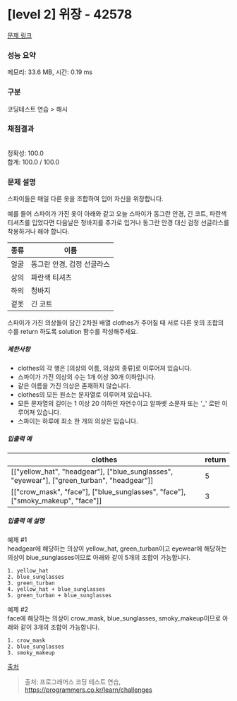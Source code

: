 # [level 2] 위장 - 42578 

[문제 링크](https://school.programmers.co.kr/learn/courses/30/lessons/42578) 

### 성능 요약

메모리: 33.6 MB, 시간: 0.19 ms

### 구분

코딩테스트 연습 > 해시

### 채점결과

<br/>정확성: 100.0<br/>합계: 100.0 / 100.0

### 문제 설명

<p style="user-select: auto;">스파이들은 매일 다른 옷을 조합하여 입어 자신을 위장합니다.</p>

<p style="user-select: auto;">예를 들어 스파이가 가진 옷이 아래와 같고 오늘 스파이가 동그란 안경, 긴 코트, 파란색 티셔츠를 입었다면 다음날은 청바지를 추가로 입거나 동그란 안경 대신 검정 선글라스를 착용하거나 해야 합니다.</p>
<table class="table" style="user-select: auto;">
        <thead style="user-select: auto;"><tr style="user-select: auto;">
<th style="user-select: auto;">종류</th>
<th style="user-select: auto;">이름</th>
</tr>
</thead>
        <tbody style="user-select: auto;"><tr style="user-select: auto;">
<td style="user-select: auto;">얼굴</td>
<td style="user-select: auto;">동그란 안경, 검정 선글라스</td>
</tr>
<tr style="user-select: auto;">
<td style="user-select: auto;">상의</td>
<td style="user-select: auto;">파란색 티셔츠</td>
</tr>
<tr style="user-select: auto;">
<td style="user-select: auto;">하의</td>
<td style="user-select: auto;">청바지</td>
</tr>
<tr style="user-select: auto;">
<td style="user-select: auto;">겉옷</td>
<td style="user-select: auto;">긴 코트</td>
</tr>
</tbody>
      </table>
<p style="user-select: auto;">스파이가 가진 의상들이 담긴 2차원 배열 clothes가 주어질 때 서로 다른 옷의 조합의 수를 return 하도록 solution 함수를 작성해주세요.</p>

<h5 style="user-select: auto;">제한사항</h5>

<ul style="user-select: auto;">
<li style="user-select: auto;">clothes의 각 행은 [의상의 이름, 의상의 종류]로 이루어져 있습니다.</li>
<li style="user-select: auto;">스파이가 가진 의상의 수는 1개 이상 30개 이하입니다.</li>
<li style="user-select: auto;">같은 이름을 가진 의상은 존재하지 않습니다.</li>
<li style="user-select: auto;">clothes의 모든 원소는 문자열로 이루어져 있습니다.</li>
<li style="user-select: auto;">모든 문자열의 길이는 1 이상 20 이하인 자연수이고 알파벳 소문자 또는 '_' 로만 이루어져 있습니다.</li>
<li style="user-select: auto;">스파이는 하루에 최소 한 개의 의상은 입습니다.</li>
</ul>

<h5 style="user-select: auto;">입출력 예</h5>
<table class="table" style="user-select: auto;">
        <thead style="user-select: auto;"><tr style="user-select: auto;">
<th style="user-select: auto;">clothes</th>
<th style="user-select: auto;">return</th>
</tr>
</thead>
        <tbody style="user-select: auto;"><tr style="user-select: auto;">
<td style="user-select: auto;">[["yellow_hat", "headgear"], ["blue_sunglasses", "eyewear"], ["green_turban", "headgear"]]</td>
<td style="user-select: auto;">5</td>
</tr>
<tr style="user-select: auto;">
<td style="user-select: auto;">[["crow_mask", "face"], ["blue_sunglasses", "face"], ["smoky_makeup", "face"]]</td>
<td style="user-select: auto;">3</td>
</tr>
</tbody>
      </table>
<h5 style="user-select: auto;">입출력 예 설명</h5>

<p style="user-select: auto;">예제 #1<br style="user-select: auto;">
headgear에 해당하는 의상이 yellow_hat, green_turban이고 eyewear에 해당하는 의상이 blue_sunglasses이므로 아래와 같이 5개의 조합이 가능합니다.</p>
<div class="highlight" style="user-select: auto;"><pre class="codehilite" style="user-select: auto;"><code style="user-select: auto;">1. yellow_hat
2. blue_sunglasses
3. green_turban
4. yellow_hat + blue_sunglasses
5. green_turban + blue_sunglasses
</code></pre></div>
<p style="user-select: auto;">예제 #2<br style="user-select: auto;">
face에 해당하는 의상이 crow_mask, blue_sunglasses, smoky_makeup이므로 아래와 같이 3개의 조합이 가능합니다.</p>
<div class="highlight" style="user-select: auto;"><pre class="codehilite" style="user-select: auto;"><code style="user-select: auto;">1. crow_mask
2. blue_sunglasses
3. smoky_makeup
</code></pre></div>
<p style="user-select: auto;"><a href="http://2013.bapc.eu/" target="_blank" rel="noopener" style="user-select: auto;">출처</a></p>


> 출처: 프로그래머스 코딩 테스트 연습, https://programmers.co.kr/learn/challenges